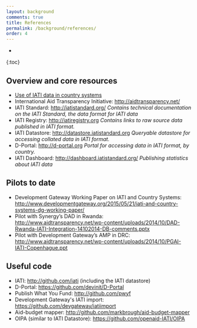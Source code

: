 ```yaml
---
layout: background
comments: true
title: References
permalink: /background/references/
order: 4
---
```


* 
{:toc}

## Overview and core resources
* [Use of IATI data in country systems](https://sites.google.com/site/useofiatidataincountrysystems/)
*	International Aid Transparency Initiative: http://aidtransparency.net/ 
*	IATI Standard: http://iatistandard.org/ *Contains technical documentation on the IATI Standard, the data format for IATI data*
*	IATI Registry: http://iatiregistry.org *Contains links to raw source data published in IATI format.*
*	IATI Datastore: http://datastore.iatistandard.org *Queryable datastore for accessing collated data in IATI format.*
*	D-Portal: http://d-portal.org *Portal for accessing data in IATI format, by country.*
*	IATI Dashboard: http://dashboard.iatistandard.org/ *Publishing statistics about IATI data*

## Pilots to date

* Development Gateway Working Paper on IATI and Country Systems: http://www.developmentgateway.org/2015/05/21/iati-and-country-systems-dg-working-paper/ 
*	Pilot with Synergy’s DAD in Rwanda: http://www.aidtransparency.net/wp-content/uploads/2014/10/DAD-Rwanda-IATI-Integration-14102014-DB-comments.pptx 
*	Pilot with Development Gateway’s AMP in DRC: http://www.aidtransparency.net/wp-content/uploads/2014/10/PGAI-IATI-Copenhague.ppt

## Useful code

* IATI: http://github.com/iati (including the IATI datastore)
*	D-Portal: https://github.com/devinit/D-Portal
*	Publish What You Fund: http://github.com/pwyf
*	Development Gateway's IATI import: https://github.com/devgateway/iatiimport
* Aid-budget mapper: http://github.com/markbrough/aid-budget-mapper 
* OIPA (similar to IATI Datastore): https://github.com/openaid-IATI/OIPA
